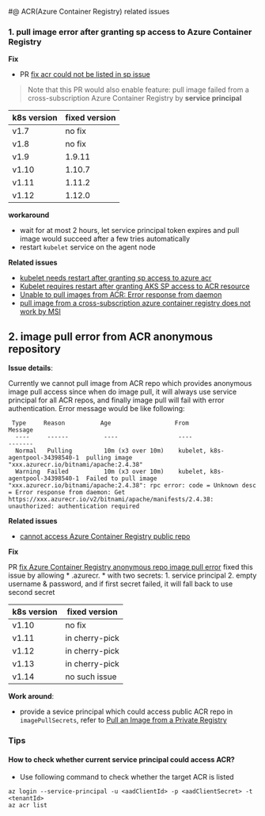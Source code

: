 #@ ACR(Azure Container Registry) related issues

### 1. pull image error after granting sp access to Azure Container Registry
**Fix**
 - PR [fix acr could not be listed in sp issue](https://github.com/kubernetes/kubernetes/pull/66429)
> Note that this PR would also enable feature: pull image failed from a cross-subscription Azure Container Registry by **service principal**

| k8s version | fixed version |
| ---- | ---- |
| v1.7 | no fix |
| v1.8 | no fix |
| v1.9 | 1.9.11 |
| v1.10 | 1.10.7 |
| v1.11 | 1.11.2 |
| v1.12 | 1.12.0 |

**workaround**
 - wait for at most 2 hours, let service principal token expires and pull image would succeed after a few tries automatically
 - restart `kubelet` service on the agent node

**Related issues**
 - [kubelet needs restart after granting sp access to azure acr](https://github.com/kubernetes/kubernetes/issues/65225)
 - [Kubelet requires restart after granting AKS SP access to ACR resource](https://github.com/Azure/AKS/issues/442)
 - [Unable to pull images from ACR: Error response from daemon](https://github.com/Azure/acs-engine/issues/3654)
 - [pull image from a cross-subscription azure container registry does not work by MSI](https://github.com/kubernetes/kubernetes/issues/67892)

## 2. image pull error from ACR anonymous repository

**Issue details**:

Currently we cannot pull image from ACR repo which provides anonymous image pull access since when do image pull, it will always use service principal for all ACR repos, and finally image pull will fail with error authentication. Error message would be like following:
```
 Type     Reason          Age                  From                               Message
  ----     ------          ----                 ----                               -------
  Normal   Pulling         10m (x3 over 10m)    kubelet, k8s-agentpool-34398540-1  pulling image "xxx.azurecr.io/bitnami/apache:2.4.38"
  Warning  Failed          10m (x3 over 10m)    kubelet, k8s-agentpool-34398540-1  Failed to pull image "xxx.azurecr.io/bitnami/apache:2.4.38": rpc error: code = Unknown desc = Error response from daemon: Get https://xxx.azurecr.io/v2/bitnami/apache/manifests/2.4.38: unauthorized: authentication required
```


**Related issues**

- [cannot access Azure Container Registry public repo](https://github.com/kubernetes/kubernetes/issues/74714)

**Fix**

PR [fix Azure Container Registry anonymous repo image pull error](https://github.com/kubernetes/kubernetes/pull/74715) fixed this issue by allowing * .azurecr. * with two secrets: 1. service principal 2. empty username & password, and if first secret failed, it will fall back to use second secret


| k8s version | fixed version |
| ---- | ---- |
| v1.10 | no fix |
| v1.11 | in cherry-pick |
| v1.12 | in cherry-pick |
| v1.13 | in cherry-pick |
| v1.14 | no such issue |

**Work around**:
 - provide a sevice principal which could access public ACR repo in `imagePullSecrets`, refer to [Pull an Image from a Private Registry](https://kubernetes.io/docs/tasks/configure-pod-container/pull-image-private-registry)
 
### Tips
#### How to check whether current service principal could access ACR?

 - Use following command to check whether the target ACR is listed
```
az login --service-principal -u <aadClientId> -p <aadClientSecret> -t <tenantId>
az acr list
```
